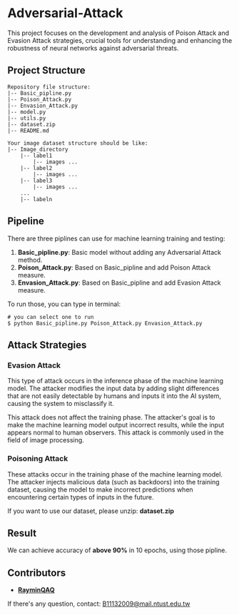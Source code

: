 # Adversarial-Attack
This project focuses on the development and analysis of Poison Attack and Evasion Attack strategies, crucial tools for understanding and enhancing the robustness of neural networks against adversarial threats.

## Project Structure

```
Repository file structure:
|-- Basic_pipline.py
|-- Poison_Attack.py
|-- Envasion_Attack.py
|-- model.py
|-- utils.py
|-- dataset.zip
|-- README.md
```

```
Your image dataset structure should be like:
|-- Image_directory
    |-- label1
        |-- images ...
    |-- label2
        |-- images ...
    |-- label3
        |-- images ...
    ...
    |-- labeln
```


## Pipeline
There are three piplines can use for machine learning training and testing:
1. **Basic_pipline.py**: Basic model without adding any Adversarial Attack method.
2. **Poison_Attack.py**: Based on Basic_pipline and add Poison Attack measure.
3. **Envasion_Attack.py**: Based on Basic_pipline and add Evasion Attack measure.

To run those, you can type in terminal:
```
# you can select one to run
$ python Basic_pipline.py Poison_Attack.py Envasion_Attack.py
```

## Attack Strategies
### Evasion Attack
This type of attack occurs in the inference phase of the machine learning model. The attacker modifies the input data by adding slight differences that are not easily detectable by humans and inputs it into the AI system, causing the system to misclassify it. 

This attack does not affect the training phase. The attacker's goal is to make the machine learning model output incorrect results, while the input appears normal to human observers. This attack is commonly used in the field of image processing.

### Poisoning Attack
These attacks occur in the training phase of the machine learning model. The attacker injects malicious data (such as backdoors) into the training dataset, causing the model to make incorrect predictions when encountering certain types of inputs in the future.

If you want to use our dataset, please unzip: **dataset.zip**

## Result
We can achieve accuracy of **above 90%** in 10 epochs, using those pipline.

## Contributors
- **[RayminQAQ](https://github.com/RayminQAQ)**

If there's any question, contact: B11132009@mail.ntust.edu.tw
